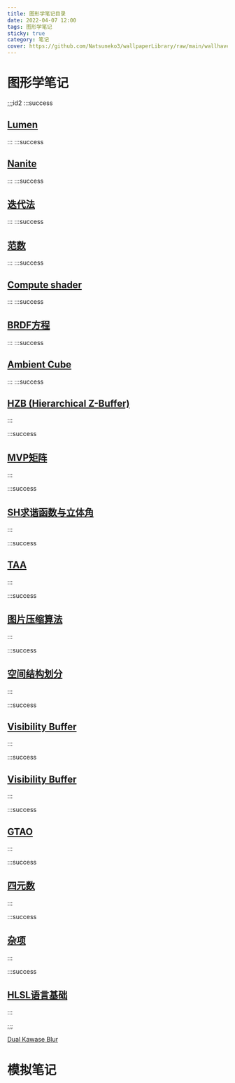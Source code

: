 ```yaml
---
title: 图形学笔记目录
date: 2022-04-07 12:00
tags: 图形学笔记
sticky: true
category: 笔记
cover: https://github.com/Natsuneko3/wallpaperLibrary/raw/main/wallhaven-1kl36v.png
---
```

# 图形学笔记
;;;id2
:::success
## [Lumen](../%E5%9B%BE%E5%BD%A2%E5%AD%A6%E7%AC%94%E8%AE%B0%20b18a92c69072446d8004605d7c56b687/Lumen/#Lumen)
:::
:::success
## [Nanite](../%E5%9B%BE%E5%BD%A2%E5%AD%A6%E7%AC%94%E8%AE%B0%20b18a92c69072446d8004605d7c56b687/Nanite/#Nanite)
:::
:::success
## [迭代法](../%E5%9B%BE%E5%BD%A2%E5%AD%A6%E7%AC%94%E8%AE%B0%20b18a92c69072446d8004605d7c56b687/%E8%BF%AD%E4%BB%A3%E6%B3%95%20d5c9fb20c6d746ceadd94b6beb306cd3/#迭代法)
:::
:::success
## [范数](../%E5%9B%BE%E5%BD%A2%E5%AD%A6%E7%AC%94%E8%AE%B0%20b18a92c69072446d8004605d7c56b687/%E8%8C%83%E6%95%B0%207e8460db51a840648bc0541f33b4af00/#范数)
:::
:::success
## [Compute shader](../%E5%9B%BE%E5%BD%A2%E5%AD%A6%E7%AC%94%E8%AE%B0%20b18a92c69072446d8004605d7c56b687/Compute%20shader%20ce8a4f41e18845b0ac4fb1978f28869f/#Computeshader)
:::
:::success
## [BRDF方程](../%E5%9B%BE%E5%BD%A2%E5%AD%A6%E7%AC%94%E8%AE%B0%20b18a92c69072446d8004605d7c56b687/BRDF%E6%96%B9%E7%A8%8B%2070512469e005449dab1f3eb91452f787/#BRDF方程)
:::
:::success
## [Ambient Cube](../%E5%9B%BE%E5%BD%A2%E5%AD%A6%E7%AC%94%E8%AE%B0%20b18a92c69072446d8004605d7c56b687/Ambient%20Cube%20074e81bf559f43b48fa72e7c2635eae7/#AmbientCube)
:::
:::success
## [HZB (Hierarchical Z-Buffer)](../%E5%9B%BE%E5%BD%A2%E5%AD%A6%E7%AC%94%E8%AE%B0%20b18a92c69072446d8004605d7c56b687/HZB%20%28Hierarchical%20Z-Buffer%29%2084e7171093be454f8b86d1d03ac2310b/#HZB(HierarchicalZ-Buffer))
:::

:::success
## [MVP矩阵](../%E5%9B%BE%E5%BD%A2%E5%AD%A6%E7%AC%94%E8%AE%B0%20b18a92c69072446d8004605d7c56b687/MVP%E7%9F%A9%E9%98%B5%20474772934c4146dcb4cddcb94c7b48a4/#MVP矩阵)
:::

:::success
## [SH求谐函数与立体角](../%E5%9B%BE%E5%BD%A2%E5%AD%A6%E7%AC%94%E8%AE%B0%20b18a92c69072446d8004605d7c56b687/SH%E6%B1%82%E8%B0%90%E5%87%BD%E6%95%B0%E4%B8%8E%E7%AB%8B%E4%BD%93%E8%A7%92%20ea839e75f76f4b02bfaf515e79810f44/#SH求谐函数与立体角)
:::

:::success
## [TAA](../%E5%9B%BE%E5%BD%A2%E5%AD%A6%E7%AC%94%E8%AE%B0%20b18a92c69072446d8004605d7c56b687/TAA%20fefed9e1f12f4d78a64918dcba545d9d/#TAA)
:::

:::success
## [图片压缩算法](../%E5%9B%BE%E5%BD%A2%E5%AD%A6%E7%AC%94%E8%AE%B0%20b18a92c69072446d8004605d7c56b687/%E5%9B%BE%E7%89%87%E5%8E%8B%E7%BC%A9%E7%AE%97%E6%B3%95%2037b07de836514407b210f68c9a91c0ec/#图片压缩算法)
:::

:::success
## [空间结构划分](../%E5%9B%BE%E5%BD%A2%E5%AD%A6%E7%AC%94%E8%AE%B0%20b18a92c69072446d8004605d7c56b687/%E7%A9%BA%E9%97%B4%E7%BB%93%E6%9E%84%E5%88%92%E5%88%86%204c6a1b50e90841d3b3e7ce5734c4210b/#空间结构划分)
:::

:::success
## [Visibility Buffer](../%E5%9B%BE%E5%BD%A2%E5%AD%A6%E7%AC%94%E8%AE%B0%20b18a92c69072446d8004605d7c56b687/Visibility%20Buffer%20328fe9588ec5451faf76588581bfd0b1/#VisibilityBuffer)
:::

:::success
## [Visibility Buffer](../%E5%9B%BE%E5%BD%A2%E5%AD%A6%E7%AC%94%E8%AE%B0%20b18a92c69072446d8004605d7c56b687/VXGI%20bac8f80de4544dd7b5e7741bab2ab299/#VXGI)
:::

:::success
## [GTAO](../%E5%9B%BE%E5%BD%A2%E5%AD%A6%E7%AC%94%E8%AE%B0%20b18a92c69072446d8004605d7c56b687/GTAO%20cdb7d5c086e44d4ca1489b7b64c373a0/#GTAO)
:::

:::success
## [四元数](../%E5%9B%BE%E5%BD%A2%E5%AD%A6%E7%AC%94%E8%AE%B0%20b18a92c69072446d8004605d7c56b687/旋转相关%204cf01f6c2d37404ba421f52a0d30f0cc/#旋转相关)
:::

:::success
## [杂项](../%E5%9B%BE%E5%BD%A2%E5%AD%A6%E7%AC%94%E8%AE%B0%20b18a92c69072446d8004605d7c56b687/杂项%205b7a33b443b4469482b32406094b9773/#杂项)
:::

:::success
## [HLSL语言基础](../%E5%9B%BE%E5%BD%A2%E5%AD%A6%E7%AC%94%E8%AE%B0%20b18a92c69072446d8004605d7c56b687/HLSL语言基础/#HLSL语言基础)
:::

;;;









[Dual Kawase Blur](../%E5%9B%BE%E5%BD%A2%E5%AD%A6%E7%AC%94%E8%AE%B0%20b18a92c69072446d8004605d7c56b687/Dual%20Kawase%20Blur%2070d39d346b3944ab9d067b47cf310cc4.md)
# 模拟笔记